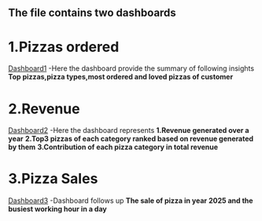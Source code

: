 ## The file contains two dashboards
# 1.Pizzas ordered
   [Dashboard1](pizza_ordered.png)
  -Here the dashboard provide the summary of following insights
   **Top pizzas,pizza types,most ordered and loved pizzas of customer**
# 2.Revenue
  [Dashboard2](Revenue.png)
  -Here the dashboard represents
  **1.Revenue generated over a year**
  **2.Top3 pizzas of each category ranked based on revenue generated by them**
  **3.Contribution of each pizza category in total revenue**
# 3.Pizza Sales
  [Dashboard3](Pizzas_sold.png)
  -Dashboard follows up 
  **The sale of pizza in year 2025 and the busiest working hour in a day**
